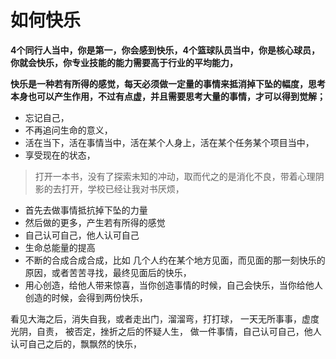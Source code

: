 # 如何快乐

**4个同行人当中，你是第一，你会感到快乐，4个篮球队员当中，你是核心球员，你就会快乐，你专业技能的能力需要高于行业的平均能力，**

**快乐是一种若有所得的感觉，每天必须做一定量的事情来抵消掉下坠的幅度，思考本身也可以产生作用，不过有点虚，并且需要思考大量的事情，才可以得到觉解；**

* 忘记自己，
* 不再追问生命的意义，
* 活在当下，活在事情当中，活在某个人身上，活在某个任务某个项目当中，
* 享受现在的状态，

> 打开一本书，没有了探索未知的冲动，取而代之的是消化不良，带着心理阴影的去打开，学校已经让我对书厌烦，

* 首先去做事情抵抗掉下坠的力量
* 然后做的更多，产生若有所得的感觉
* 自己认可自己，他人认可自己
* 生命总能量的提高
* 不断的合成合成合成，比如 几个人约在某个地方见面，而见面的那一刻快乐的原因，或者苦苦寻找，最终见面后的快乐，
* 用心创造，给他人带来惊喜，当你创造事情的时候，自己会快乐，当你给他人创造的时候，会得到两份快乐，

看见大海之后，消失自我，或者走出门，溜溜弯，打打球， 一天无所事事，虚度光阴，自责， 被否定，挫折之后的怀疑人生， 做一件事情，自己认可自己，他人认可自己之后的，飘飘然的快乐，


